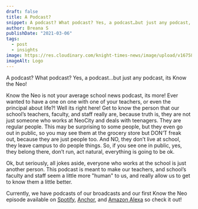 ```yaml
---
draft: false
title: A Podcast?
snippet: A podcast? What podcast? Yes, a podcast…but just any podcast, its Know the Neo!
author: Breana S
publishDate: "2021-03-06"
tags:
  - post
  - insights
image: https://res.cloudinary.com/knight-times-news/image/upload/v1675891110/knowtheneologo_gt9khq.jpg
imageAlt: Logo
---
```


A podcast? What podcast? Yes, a podcast…but just any podcast, its Know the Neo!

Know the Neo is not your average school news podcast, its more! Ever wanted to have a one on one with one of your teachers, or even the principal about life?! Well its right here! Get to know the person that our school’s teachers, faculty, and staff really are, because truth is, they are not just someone who works at NeoCity and deals with teenagers. They are regular people. This may be surprising to some people, but they even go out in public, so you may see them at the grocery store but DON’T freak out, because they are just people too. And NO, they don’t live at school, they leave campus to do people things. So, if you see one in public, yes, they belong there, don’t run, act natural, everything is going to be ok.

Ok, but seriously, all jokes aside, everyone who works at the school is just another person. This podcast is meant to make our teachers, and school’s faculty and staff seem a little more "human" to us, and really allow us to get to know them a little better.

Currently, we have podcasts of our broadcasts and our first Know the Neo episode available on [Spotify](https://open.spotify.com/show/0OOVhjCwJ0JZXIajXBMGgt), [Anchor](https://anchor.fm/knight-times-news), and [Amazon Alexa](https://skills-store.amazon.com/deeplink/dp/B08RXPPM8W?deviceType=app&share&refSuffix=ss_copy) so check it out!
